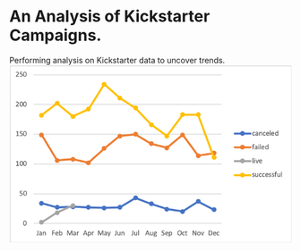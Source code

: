 # An Analysis of Kickstarter Campaigns. 
Performing analysis on Kickstarter data to uncover trends.  
![Outcomes Based on Launch Date Line Graph](OutcomesBasedonLaunchDateLineGraph.png)
